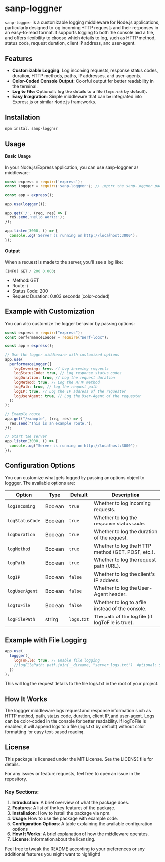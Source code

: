 # sanp-loggner

`sanp-loggner` is a customizable logging middleware for Node.js applications, particularly designed to log incoming HTTP requests and their responses in an easy-to-read format. It supports logging to both the console and a file, and offers flexibility to choose which details to log, such as HTTP method, status code, request duration, client IP address, and user-agent.

## Features

- **Customizable Logging**: Log incoming requests, response status codes, duration, HTTP methods, paths, IP addresses, and user-agents.
- **Color-Coded Console Output**: Colorful output for better readability in the terminal.
- **Log to File**: Optionally log the details to a file (`logs.txt` by default).
- **Easy Integration**: Simple middleware that can be integrated into Express.js or similar Node.js frameworks.

## Installation

````bash
npm install sanp-loggner
````
## Usage

#### Basic Usage

In your Node.js/Express application, you can use sanp-loggner as middleware:

```js
const express = require('express');
const loggger = require('sanp-loggner'); // Import the sanp-loggner package

const app = express();

app.use(loggger());

app.get('/', (req, res) => {
  res.send('Hello World!');
});

app.listen(3000, () => {
  console.log('Server is running on http://localhost:3000');
});
````

#### Output

When a request is made to the server, you'll see a log like:

```csharp
[INFO] GET / 200 0.003s
```

- Method: GET
- Route: /
- Status Code: 200
- Request Duration: 0.003 seconds (color-coded)

## Example with Customization

You can also customize the logger behavior by passing options:

```js
const express = require("express");
const performanceLogger = require("perf-logx");

const app = express();

// Use the logger middleware with customized options
app.use(
  performanceLogger({
    logIncoming: true, // Log incoming requests
    logStatusCode: true, // Log response status codes
    logDuration: true, // Log the request duration
    logMethod: true, // Log the HTTP method
    logPath: true, // Log the request path
    logIP: true, // Log the IP address of the requester
    logUserAgent: true, // Log the User-Agent of the requester
  })
);

// Example route
app.get("/example", (req, res) => {
  res.send("This is an example route.");
});

// Start the server
app.listen(3000, () => {
  console.log("Server is running on http://localhost:3000");
});
```

## Configuration Options

You can customize what gets logged by passing an options object to loggger. The available options are:

| Option          | Type    | Default    | Description                                       |
| --------------- | ------- | ---------- | ------------------------------------------------- |
| `logIncoming`   | Boolean | `true`     | Whether to log incoming requests.                 |
| `logStatusCode` | Boolean | `true`     | Whether to log the response status code.          |
| `logDuration`   | Boolean | `true`     | Whether to log the duration of the request.       |
| `logMethod`     | Boolean | `true`     | Whether to log the HTTP method (GET, POST, etc.). |
| `logPath`       | Boolean | `true`     | Whether to log the request path (URL).            |
| `logIP`         | Boolean | `false`    | Whether to log the client's IP address.           |
| `logUserAgent`  | Boolean | `false`    | Whether to log the User-Agent header.             |
| `logToFile`     | Boolean | `false`    | Whether to log to a file instead of the console.  |
| `logFilePath`   | string  | `logs.txt` | The path of the log file (if logToFile is true).  |

## Example with File Logging

```js
app.use(
  loggger({
    logToFile: true, // Enable file logging
    //logFilePath: path.join(__dirname, "server_logs.txt")  Optional: Specify the log file path
  })
);
```

This will log the request details to the file logs.txt in the root of your project.

## How It Works

The loggger middleware logs request and response information such as HTTP method, path, status code, duration, client IP, and user-agent.
Logs can be color-coded in the console for better readability.
If logToFile is enabled, it will append logs to a file (logs.txt by default) without color formatting for easy text-based reading.

## License

This package is licensed under the MIT License. See the LICENSE file for details.

For any issues or feature requests, feel free to open an issue in the repository.

### Key Sections:

1. **Introduction**: A brief overview of what the package does.
2. **Features**: A list of the key features of the package.
3. **Installation**: How to install the package via npm.
4. **Usage**: How to use the package with example code.
5. **Configuration Options**: A table explaining the available configuration options.
6. **How It Works**: A brief explanation of how the middleware operates.
7. **License**: Information about the licensing.

Feel free to tweak the README according to your preferences or any additional features you might want to highlight!
